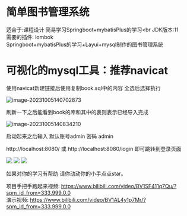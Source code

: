 # 简单图书管理系统
适合于:课程设计 简易学习Springboot+mybatisPlus的学习<br
JDK版本:11 <br>
需要的插件: lombok<br>
Springboot+mybatisPlus的学习+Layui+mysql制作的图书管理系统

# 可视化的mysql工具：推荐navicat

使用navicat新建链接后使用复制book.sql中的内容 全选后选择执行

![image-20231005140702873](https://windxiao-1307340949.cos.ap-guangzhou.myqcloud.com/image-20231005140702873.png)

刷新一下之后能看到book的库和其中的表则表示已经导入完成

![image-20231005140834210](https://windxiao-1307340949.cos.ap-guangzhou.myqcloud.com/image-20231005140834210.png)

启动起来之后输入 默认账号admin 密码 admin

http://localhost:8080/ 或 http://localhost:8080/login 即可跳转到登录页面



![](https://s2.loli.net/2021/12/08/1SL5ATUJ7RNP6pO.png)
![](https://s2.loli.net/2021/12/08/14ucXJk89FLS7rf.png)
![](https://s2.loli.net/2021/12/08/nNYM5BpJXKvTERW.png)

如果对你的学习有帮助  请你动动你的小手点点star。

项目手把手跑起来视频: https://www.bilibili.com/video/BV1SF411q7Qu/?spm_id_from=333.999.0.0 </br>
演示视频: https://www.bilibili.com/video/BV1AL4y1p7Mr/?spm_id_from=333.999.0.0